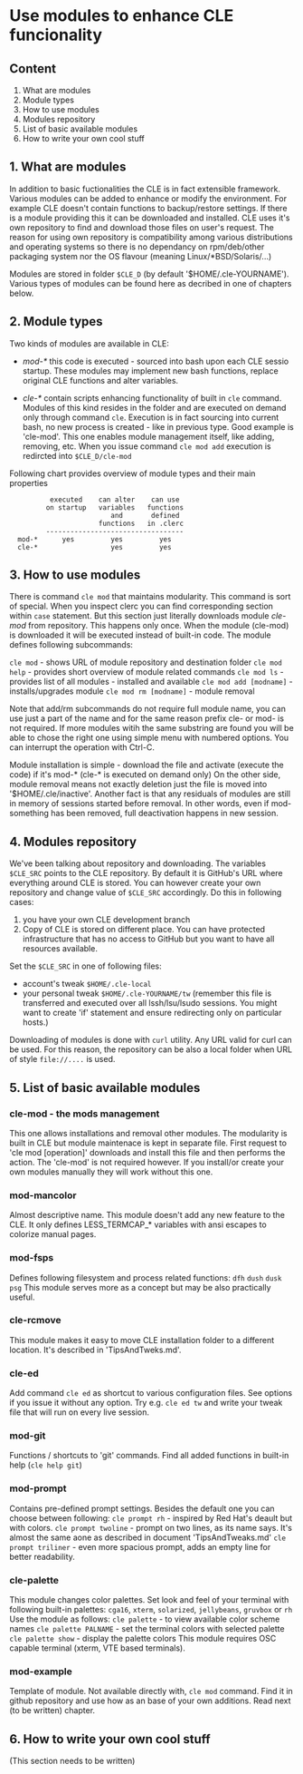 # Use modules to enhance CLE funcionality

## Content
1. What are modules
2. Module types
3. How to use modules
4. Modules repository
5. List of basic available modules
6. How to write your own cool stuff


## 1. What are modules

In addition to basic fuctionalities the CLE is in fact extensible framework.
Various modules can be added to enhance or modify the environment. For example
CLE doesn't contain functions to backup/restore settings. If there is a module
providing this it can be downloaded and installed. CLE uses it's own repository
to find and download those files on user's request. The reason for using own
repository is compatibility among various distributions and operating systems
so there is no dependancy on rpm/deb/other packaging system nor the OS flavour
(meaning Linux/*BSD/Solaris/...)

Modules are stored in folder `$CLE_D` (by default '$HOME/.cle-YOURNAME').
Various types of modules can be found here as decribed in one of chapters
below.


## 2. Module types

Two kinds of modules are available in CLE:
- _mod-*_ this code is executed - sourced into bash upon each CLE sessio
  startup. These modules may implement new bash functions, replace original CLE
  functions and alter variables. 

- _cle-*_ contain scripts enhancing functionality of built in `cle` command.
  Modules of this kind resides in the folder and are executed on demand only
  through command `cle`. Execution is in fact sourcing into current bash, no
  new process is created - like in previous type.
  Good example is 'cle-mod'. This one enables module management itself, like
  adding, removing, etc. When you issue command `cle mod add` execution is
  redircted into `$CLE_D/cle-mod`

Following chart provides overview of module types and their main properties

```
          executed    can alter    can use
         on startup   variables   functions
                         and       defined
                      functions   in .clerc
         ----------------------------------
  mod-*      yes         yes         yes
  cle-*                  yes         yes
```


## 3. How to use modules

There is command `cle mod` that maintains modularity. This command is sort of
special. When you inspect clerc you can find corresponding section within `case`
statement. But this section just literally downloads module _cle-mod_ from
repository. This happens only once. When the module (cle-mod) is downloaded it
will be executed instead of built-in code. The module defines following
subcommands:

`cle mod`       - shows URL of module repository and destination folder
`cle mod help`  - provides short overview of module related commands
`cle mod ls`    - provides list of all modules - installed and available
`cle mod add [modname]` - installs/upgrades module
`cle mod rm [modname]`  - module removal

Note that add/rm subcommands do not require full module name, you can use
just a part of the name and for the same reason prefix cle- or mod- is not
required. If more modules witih the same substring are found you will be able
to chose the right one using simple menu with numbered options. You can
interrupt the operation with Ctrl-C.

Module installation is simple - download the file and activate (execute the
code) if it's mod-* (cle-* is executed on demand only) On the other side,
module removal means not exactly deletion just the file is moved into
'$HOME/.cle/inactive'. Another fact is that any residuals of modules 
are still in memory of sessions started before removal. In other words, even
if mod-something has been removed, full deactivation happens in new session.


## 4. Modules repository

We've been talking about repository and downloading. The variables
`$CLE_SRC` points to the CLE repository. By default it is GitHub's URL
where everything around CLE is stored. You can however create your own
repository and change value of `$CLE_SRC` accordingly. Do this in following
cases:
1. you have your own CLE development branch
2. Copy of CLE is stored on different place. You can have protected
   infrastructure that has no access to GitHub but you want to have all
   resources available.

Set the `$CLE_SRC` in one of following files:
- account's tweak `$HOME/.cle-local`
- your personal tweak `$HOME/.cle-YOURNAME/tw` (remember this file is
  transferred and executed over all lssh/lsu/lsudo sessions. You might want to
  create 'if' statement and ensure redirecting only on particular hosts.)

Downloading of modules is done with `curl` utility. Any URL valid for curl
can be used. For this reason, the repository can be also a local folder when
URL of style `file://....` is used.


## 5. List of basic available modules

### cle-mod - the mods management
This one allows installations and removal other modules. The modularity is
built in CLE but module maintenace is kept in separate file. First request
to 'cle mod [operation]' downloads and install this file and then performs
the action. The 'cle-mod' is not required however. If you install/or create
your own modules manually they will work without this one.

### mod-mancolor
Almost descriptive name. This module doesn't add any new feature to the CLE.
It only defines LESS_TERMCAP_* variables with ansi escapes to colorize manual
pages.

### mod-fsps
Defines following filesystem and process related functions:
   `dfh` `dush` `dusk` `psg`
This module serves more as a concept but may be also practically useful.

### cle-rcmove
This module makes it easy to move CLE installation folder to a different
location. It's described in 'TipsAndTweks.md'.

### cle-ed
Add command `cle ed` as shortcut to various configuration files. See options
if you issue it without any option. Try e.g. `cle ed tw` and write your tweak
file that will run on every live session.

### mod-git
Functions / shortcuts to 'git' commands. Find all added functions
in built-in help (`cle help git`)

### mod-prompt
Contains pre-defined prompt settings. Besides the default one you can choose
between following:
`cle prompt rh`       - inspired by Red Hat's deault but with colors.
`cle prompt twoline`  - prompt on two lines, as its name says. It's almost the
                        same aone as described in document 'TipsAndTweaks.md'
`cle prompt triliner` - even more spacious prompt, adds an empty line for
                        better readability.

### cle-palette
This module changes color palettes. Set look and feel of your terminal with
following built-in palettes: `cga16`, `xterm`, `solarized`, `jellybeans`,
`gruvbox` or `rh`
Use the module as follows:
`cle palette`         - to view available color scheme names
`cle palette PALNAME` - set the terminal colors with selected palette
`cle palette show`    - display the palette colors
This module requires OSC capable terminal (xterm, VTE based terminals).

### mod-example
Template of module. Not available directly with, `cle mod` command. Find it
in github repository and  use how as an base of your own additions. Read next
(to be written) chapter.


## 6. How to write your own cool stuff
(This section needs to be written)

